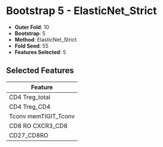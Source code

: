 # Bootstrap 5 - ElasticNet_Strict

- **Outer Fold**: 10
- **Bootstrap**: 5
- **Method**: ElasticNet_Strict
- **Fold Seed**: 55
- **Features Selected**: 5

## Selected Features

| Feature |
|---------|
| CD4 Treg_total |
| CD4 Treg_CD4 |
| Tconv memTIGIT_Tconv |
| CD8 RO CXCR3_CD8 |
| CD27_CD8RO |
